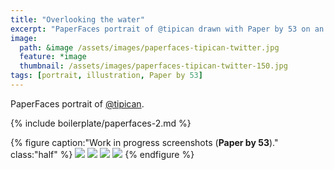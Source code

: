 ```yaml
---
title: "Overlooking the water"
excerpt: "PaperFaces portrait of @tipican drawn with Paper by 53 on an iPad."
image: 
  path: &image /assets/images/paperfaces-tipican-twitter.jpg 
  feature: *image
  thumbnail: /assets/images/paperfaces-tipican-twitter-150.jpg
tags: [portrait, illustration, Paper by 53]
---
```


PaperFaces portrait of [@tipican](http://twitter.com/tipican).

{% include boilerplate/paperfaces-2.md %}

{% figure caption:"Work in progress screenshots (**Paper by 53**)." class:"half" %}
[![](/assets/images/paperfaces-tipican-process-1-600.jpg)](/assets/images/paperfaces-tipican-process-1-lg.jpg)
[![](/assets/images/paperfaces-tipican-process-2-600.jpg)](/assets/images/paperfaces-tipican-process-2-lg.jpg)
[![](/assets/images/paperfaces-tipican-process-3-600.jpg)](/assets/images/paperfaces-tipican-process-3-lg.jpg)
[![](/assets/images/paperfaces-tipican-process-4-600.jpg)](/assets/images/paperfaces-tipican-process-4-lg.jpg)
{% endfigure %}
